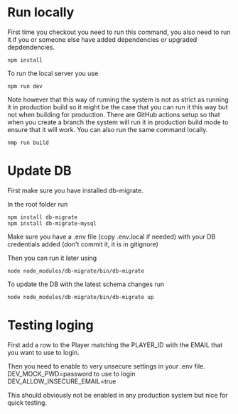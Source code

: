 # Run locally


First time you checkout you need to run this command, you also need to run it if you or someone else have added dependencies or upgraded depdendencies.

```
npm install
```

To run the local server you use

```
npm run dev
```

Note however that this way of running the system is not as strict as running it in production build so it might be the case that you can run it this way but not when building for production. There are GitHub actions setup so that when you create a branch the system will run it in production build mode to ensure that it will work. You can also run the same command locally.

```
nmp run build
```

# Update DB

First make sure you have installed db-migrate.

In the root folder run

```
npm install db-migrate
npm install db-migrate-mysql
```

Make sure you have a .env file (copy .env.local if needed) with your DB credentials added (don't commit it, it is in gitignore)

Then you can run it later using

```
node node_modules/db-migrate/bin/db-migrate
```

To update the DB with the latest schema changes run

```
node node_modules/db-migrate/bin/db-migrate up
```

# Testing loging

First add a row to the Player matching the PLAYER_ID with the EMAIL that you want to use to login.

Then you need to enable to very unsecure settings in your .env file.
DEV_MOCK_PWD=password to use to login
DEV_ALLOW_INSECURE_EMAIL=true

This should obviously not be enabled in any production system but nice for quick testing.

